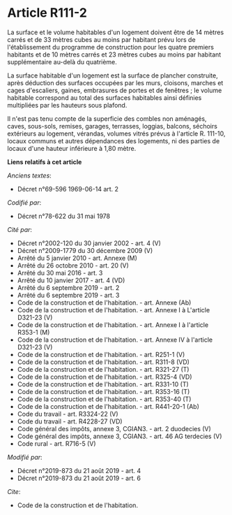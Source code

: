# Article R111-2

La surface et le volume habitables d'un logement doivent être de 14 mètres carrés et de 33 mètres cubes au moins par habitant
prévu lors de l'établissement du programme de construction pour les quatre premiers habitants et de 10 mètres carrés et 23
mètres cubes au moins par habitant supplémentaire au-delà du quatrième.

La surface habitable d'un logement est la surface de plancher construite, après déduction des surfaces occupées par les murs,
cloisons, marches et cages d'escaliers, gaines, embrasures de portes et de fenêtres ; le volume habitable correspond au total
des surfaces habitables ainsi définies multipliées par les hauteurs sous plafond.

Il n'est pas tenu compte de la superficie des combles non aménagés, caves, sous-sols, remises, garages, terrasses, loggias,
balcons, séchoirs extérieurs au logement, vérandas, volumes vitrés prévus à l'article R. 111-10, locaux communs et autres
dépendances des logements, ni des parties de locaux d'une hauteur inférieure à 1,80 mètre.

**Liens relatifs à cet article**

_Anciens textes_:

  - Décret n°69-596 1969-06-14 art. 2

_Codifié par_:

  - Décret n°78-622 du 31 mai 1978

_Cité par_:

  - Décret n°2002-120 du 30 janvier 2002 - art. 4 (V)
  - Décret n°2009-1779 du 30 décembre 2009 (V)
  - Arrêté du 5 janvier 2010 - art. Annexe (M)
  - Arrêté du 26 octobre 2010 - art. 20 (V)
  - Arrêté du 30 mai 2016 - art. 3
  - Arrêté du 10 janvier 2017 - art. 4 (VD)
  - Arrêté du 6 septembre 2019 - art. 2
  - Arrêté du 6 septembre 2019 - art. 3
  - Code de la construction et de l'habitation. - art. Annexe (Ab)
  - Code de la construction et de l'habitation. - art. Annexe I à L'article D321-23 (V)
  - Code de la construction et de l'habitation. - art. Annexe I à l'article R353-1 (M)
  - Code de la construction et de l'habitation. - art. Annexe IV à l'article D321-23 (V)
  - Code de la construction et de l'habitation. - art. R251-1 (V)
  - Code de la construction et de l'habitation. - art. R311-8 (VD)
  - Code de la construction et de l'habitation. - art. R321-27 (T)
  - Code de la construction et de l'habitation. - art. R325-4 (VD)
  - Code de la construction et de l'habitation. - art. R331-10 (T)
  - Code de la construction et de l'habitation. - art. R353-16 (T)
  - Code de la construction et de l'habitation. - art. R353-40 (T)
  - Code de la construction et de l'habitation. - art. R441-20-1 (Ab)
  - Code du travail - art. R3324-22 (V)
  - Code du travail - art. R4228-27 (VD)
  - Code général des impôts, annexe 3, CGIAN3. - art. 2 duodecies (V)
  - Code général des impôts, annexe 3, CGIAN3. - art. 46 AG terdecies (V)
  - Code rural - art. R716-5 (V)

_Modifié par_:

  - Décret n°2019-873 du 21 août 2019 - art. 4
  - Décret n°2019-873 du 21 août 2019 - art. 6

_Cite_:

  - Code de la construction et de l'habitation.
